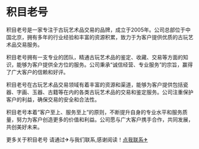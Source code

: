 # 积目老号

积目老号是一家专注于古玩艺术品交易的品牌，成立于2005年。公司总部位于中国北京，拥有多年的行业经验和丰富的资源积累，致力于为客户提供优质的古玩艺术品交易服务。

积目老号拥有一支专业的团队，精通古玩艺术品的鉴定、收藏、交易等方面的知识，能够为客户提供全方位的服务。公司秉承“诚信经营、专业服务”的宗旨，赢得了广大客户的信赖和好评。

积目老号在古玩艺术品交易领域有着丰富的资源和渠道，能够为客户提供包括瓷器、字画、玉器、古籍等在内的各类古玩艺术品的交易和鉴定服务。公司注重保护客户的利益，确保交易的安全和合法性。

积目老号本着“客户至上、服务至上”的原则，不断提升自身的专业水平和服务质量，努力为客户创造更多的价值和利益。公司愿与广大客户携手合作，共同发展，共创美好未来。

更多关于积目老号 请通过✈与我们联系,感谢阅读！[点我联系✈](https://www.G208.com)